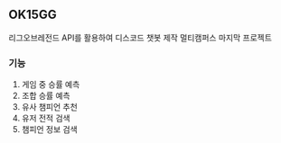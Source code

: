 ## OK15GG
리그오브레전드 API를 활용하여 디스코드 챗봇 제작
멀티캠퍼스 마지막 프로젝트

### 기능
1. 게임 중 승률 예측
2. 조합 승률 예측
3. 유사 챔피언 추천
4. 유저 전적 검색
5. 챔피언 정보 검색
